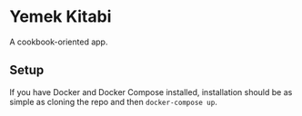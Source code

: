 # Yemek Kitabi

A cookbook-oriented app.

## Setup

If you have Docker and Docker Compose installed, installation should be as simple
as cloning the repo and then ```docker-compose up```.
